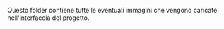 Questo folder contiene tutte le eventuali immagini che vengono caricate nell'interfaccia del progetto.
